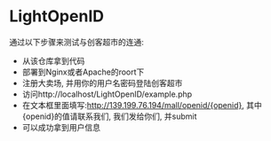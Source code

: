 # LightOpenID
通过以下步骤来测试与创客超市的连通:
* 从该仓库拿到代码
* 部署到Nginx或者Apache的roort下<br>
* 注册大卖场, 并用你的用户名密码登陆创客超市<br>
* 访问http://localhost/LightOpenID/example.php<br>
* 在文本框里面填写:http://139.199.76.194/mall/openid/{openid}, 其中{openid}的值请联系我们, 我们发给你们, 并submit<br>
* 可以成功拿到用户信息<br>
